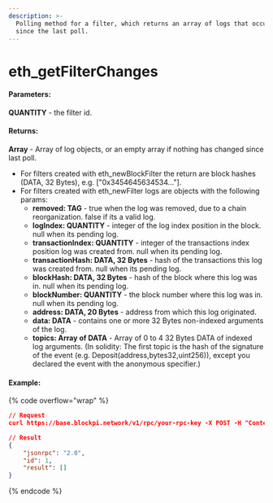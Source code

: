 ```yaml
---
description: >-
  Polling method for a filter, which returns an array of logs that occurred
  since the last poll.
---
```


# eth\_getFilterChanges

#### **Parameters:**

**QUANTITY** - the filter id.

#### **Returns:**

**Array** - Array of log objects, or an empty array if nothing has changed since last poll.

* For filters created with eth\_newBlockFilter the return are block hashes (DATA, 32 Bytes), e.g. \["0x3454645634534..."].
* For filters created with eth\_newFilter logs are objects with the following params:
  * **removed: TAG** - true when the log was removed, due to a chain reorganization. false if its a valid log.
  * **logIndex: QUANTITY** - integer of the log index position in the block. null when its pending log.
  * **transactionIndex: QUANTITY** - integer of the transactions index position log was created from. null when its pending log.
  * **transactionHash: DATA, 32 Bytes** - hash of the transactions this log was created from. null when its pending log.
  * **blockHash: DATA, 32 Bytes** - hash of the block where this log was in. null when its pending log.
  * **blockNumber: QUANTITY** - the block number where this log was in. null when its pending log.
  * **address: DATA, 20 Bytes** - address from which this log originated.
  * **data: DATA** - contains one or more 32 Bytes non-indexed arguments of the log.
  * **topics: Array of DATA** - Array of 0 to 4 32 Bytes DATA of indexed log arguments. (In solidity: The first topic is the hash of the signature of the event (e.g. Deposit(address,bytes32,uint256)), except you declared the event with the anonymous specifier.)

#### Example:

{% code overflow="wrap" %}
```json
// Request
curl https://base.blockpi.network/v1/rpc/your-rpc-key -X POST -H "Content-Type: application/json" --data '{"jsonrpc":"2.0","method":"eth_getFilterChanges","params":["0x16"],"id":1}'

// Result
{
    "jsonrpc": "2.0",
    "id": 1,
    "result": []
}
```
{% endcode %}
